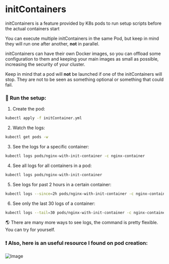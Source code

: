 # initContainers

initContainers is a feature provided by K8s pods to run setup scripts before the actual containers start

You can execute multiple initContainers in the same Pod, but keep in mind they will run one after another, **not** in parallel.

initContainers can have their own Docker images, so you can offload some configuration to them and keeping your main images as small as possible, increasing the security of your cluster.

Keep in mind that a pod will **not** be launched if one of the initContainers will stop. They are not to be seen as something optional or something that could fail.

### 🚀 Run the setup:

1. Create the pod:
```bash
kubectl apply -f initContainer.yml
```

2. Watch the logs:
```bash
kubectl get pods -w
```

3. See the logs for a specific container:
```bash
kubectl logs pods/nginx-with-init-container -c nginx-container
```

4. See all logs for all containers in a pod:
```bash
kubectl logs pods/nginx-with-init-container
```

5. See logs for past 2 hours in a certain container:
```bash
kubectl logs --since=2h pods/nginx-with-init-container -c nginx-container
```

6. See only the last 30 logs of a container:
```bash
kubectl logs --tail=30 pods/nginx-with-init-container -c nginx-container
```

🌎 There are many more ways to see logs, the command is pretty flexible. You can try for yourself.

### ❗️ Also, here is an useful resource I found on pod creation:
![Image](https://github.com/user-attachments/assets/4dbf61c4-892e-4187-8d44-208a0e216510)
